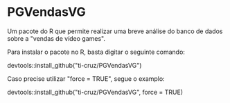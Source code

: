 # PGVendasVG
Um pacote do R que permite realizar uma breve análise do banco de dados sobre a "vendas de vídeo games".

Para instalar o pacote no R, basta digitar o seguinte comando:

devtools::install_github("ti-cruz/PGVendasVG")

Caso precise utilizar "force = TRUE", segue o examplo:

devtools::install_github("ti-cruz/PGVendasVG", force = TRUE)
